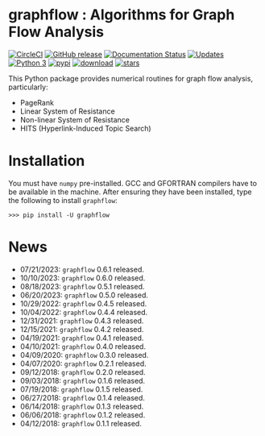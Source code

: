 # graphflow : Algorithms for Graph Flow Analysis

[![CircleCI](https://circleci.com/gh/stephenhky/GraphFlow.svg?style=svg)](https://circleci.com/gh/stephenhky/GraphFlow.svg)
[![GitHub release](https://img.shields.io/github/release/stephenhky/GraphFlow.svg?maxAge=3600)](https://github.com/stephenhky/GraphFlow/releases)
[![Documentation Status](https://readthedocs.org/projects/graphflow/badge/?version=latest)](https://graphflow.readthedocs.io/en/latest/?badge=latest)
[![Updates](https://pyup.io/repos/github/stephenhky/GraphFlow/shield.svg)](https://pyup.io/repos/github/stephenhky/GraphFlow/)
[![Python 3](https://pyup.io/repos/github/stephenhky/GraphFlow/python-3-shield.svg)](https://pyup.io/repos/github/stephenhky/GraphFlow/)
[![pypi](https://img.shields.io/pypi/v/graphflow.svg?maxAge=3600)](https://pypi.org/project/graphflow/)
[![download](https://img.shields.io/pypi/dm/graphflow.svg?maxAge=2592000&label=installs&color=%2327B1FF)](https://pypi.org/project/grapgflow/)
[![stars](https://img.shields.io/github/stars/stephenhky/GraphFlow.svg?style=social&label=Star&maxAge=60)](https://github.com/stephenhky/GraphFlow)


This Python package provides numerical routines for graph flow analysis, particularly:

* PageRank
* Linear System of Resistance
* Non-linear System of Resistance
* HITS (Hyperlink-Induced Topic Search)

# Installation

You must have `numpy` pre-installed. GCC and GFORTRAN compilers have to be available in the machine.
After ensuring they have been installed, type the following to install `graphflow`:

```
>>> pip install -U graphflow
```

# News

* 07/21/2023: `graphflow` 0.6.1 released.
* 10/10/2023: `graphflow` 0.6.0 released.
* 08/18/2023: `graphflow` 0.5.1 released.
* 06/20/2023: `graphflow` 0.5.0 released.
* 10/29/2022: `graphflow` 0.4.5 released.
* 10/04/2022: `graphflow` 0.4.4 released.
* 12/31/2021: `graphflow` 0.4.3 released.
* 12/15/2021: `graphflow` 0.4.2 released.
* 04/19/2021: `graphflow` 0.4.1 released.
* 04/10/2021: `graphflow` 0.4.0 released.
* 04/09/2020: `graphflow` 0.3.0 released.
* 04/07/2020: `graphflow` 0.2.1 released.
* 09/12/2018: `graphflow` 0.2.0 released.
* 09/03/2018: `graphflow` 0.1.6 released.
* 07/19/2018: `graphflow` 0.1.5 released.
* 06/27/2018: `graphflow` 0.1.4 released.
* 06/14/2018: `graphflow` 0.1.3 released.
* 06/06/2018: `graphflow` 0.1.2 released.
* 04/12/2018: `graphflow` 0.1.1 released.

